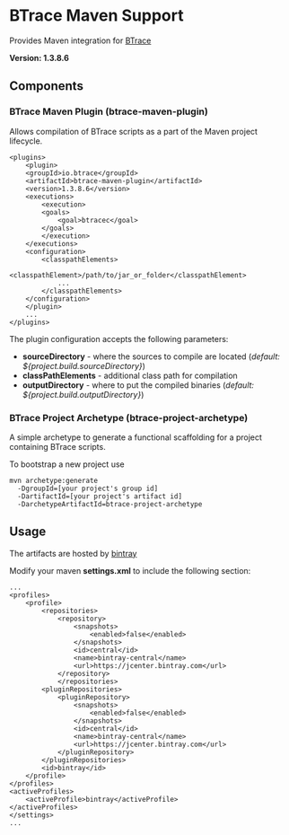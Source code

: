 # BTrace Maven Support

Provides Maven integration for [BTrace](https://github.com/btraceio/btrace)

__Version: 1.3.8.6__


## Components

### BTrace Maven Plugin (btrace-maven-plugin)

Allows compilation of BTrace scripts as a part of the Maven project lifecycle.

```
<plugins>
    <plugin>
	<groupId>io.btrace</groupId>
	<artifactId>btrace-maven-plugin</artifactId>
	<version>1.3.8.6</version>
	<executions>
	    <execution>
		<goals>
		    <goal>btracec</goal>
		</goals>
	    </execution>
	</executions>
	<configuration>
	    <classpathElements>
	        <classpathElement>/path/to/jar_or_folder</classpathElement>
	        ...
	    </classpathElements>
	</configuration>
    </plugin>
    ...
</plugins>
```

The plugin configuration accepts the following parameters:
* __sourceDirectory__ - where the sources to compile are located (_default: ${project.build.sourceDirectory}_)
* __classPathElements__ - additional class path for compilation
* __outputDirectory__ - where to put the compiled binaries (_default: ${project.build.outputDirectory}_)


### BTrace Project Archetype (btrace-project-archetype)

A simple archetype to generate a functional scaffolding for a project containing BTrace scripts.

To bootstrap a new project use

```
mvn archetype:generate
  -DgroupId=[your project's group id]
  -DartifactId=[your project's artifact id]
  -DarchetypeArtifactId=btrace-project-archetype
```

## Usage

The artifacts are hosted by [bintray](https://bintray.com/btraceio/maven/btrace-maven)

Modify your maven __settings.xml__ to include the following section:
```
...
<profiles>
	<profile>
		<repositories>
			<repository>
				<snapshots>
					<enabled>false</enabled>
				</snapshots>
				<id>central</id>
				<name>bintray-central</name>
				<url>https://jcenter.bintray.com</url>
			</repository>
    		</repositories>
		<pluginRepositories>
			<pluginRepository>
				<snapshots>
					<enabled>false</enabled>
				</snapshots>
				<id>central</id>
				<name>bintray-central</name>
				<url>https://jcenter.bintray.com</url>
			</pluginRepository>
		</pluginRepositories>
		<id>bintray</id>
	</profile>
</profiles>
<activeProfiles>
	<activeProfile>bintray</activeProfile>
</activeProfiles>
</settings>
...
```

